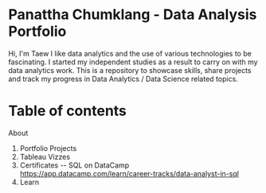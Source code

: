 # Panattha Chumklang - Data Analysis Portfolio
Hi, I'm Taew I like data analytics and the use of various technologies to be fascinating. I started my independent studies as a result to carry on with my data analytics work.
This is a repository to showcase skills, share projects and track my progress in Data Analytics / Data Science related topics.

# Table of contents
About
1. Portfolio Projects
2. Tableau Vizzes
3. Certificates
-- SQL on DataCamp https://app.datacamp.com/learn/career-tracks/data-analyst-in-sql
4. Learn
